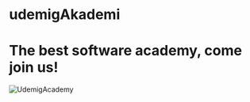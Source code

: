 # udemigAkademi

<h1>The best software academy, come join us!</h1>
 
![UdemigAcademy](https://github.com/user-attachments/assets/a6d4fe31-69ac-4c8f-b0a4-8a6c16890944)
